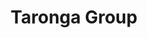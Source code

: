 ---
layout: firm_page
title: "Taronga Group"
id: "tarongagroup.com"
permalink: "/tarongagrouptarongagroup.com/"
website: "https://tarongagroup.com"
offices: "Sydney (Australia), Melbourne (Australia), Singapore (Singapore)"
investment_stages: "Seed, Series A, Series B"
portfolio_companies: "CarbonCure Technologies, OpenSpace"
portfolio_link: "https://tarongagroup.com/portfolio/"
investment_markets: "Real estate technology, Built environment, Infrastructure"
founded_year: "2015"
description: "Taronga Ventures is a leading technology and innovation investor focused on real asset sectors and the wider built environment. They invest in and support scalable technology and innovation, facilitating direct real asset technology investment opportunities and providing strategic advice."
linkedin: "https://www.linkedin.com/company/taronga-group/"
twitter: "https://twitter.com/TarongaVentures"
instagram: ""
team_page: ""
investor_type: "Venture Capital"
crunchbase: "https://www.crunchbase.com/organization/taronga-group"
pitchbook: "https://pitchbook.com/profiles/investor/233907-13"

# SEO Optimization
meta_title: "Taronga Group - VC Firm - projectstartups.com"
meta_description: "Taronga Group, Taronga Ventures is a leading technology and innovation investor focused on real asset sectors and the wider built environment. They invest in and sup..."
meta_keywords: "Taronga Group, Real estate technology, Built environment, Infrastructure, VC firm, venture capital, startup investor, projectstartups.com"
canonical_url: "https://vc.projectstartups.com/tarongagrouptarongagroup.com/"
---